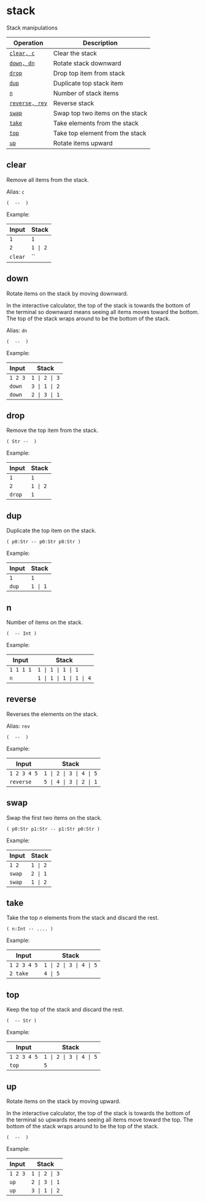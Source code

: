 <!-- Document generated by "gen-doc"; DO NOT EDIT -->
# stack

Stack manipulations

| Operation           | Description
|---------------------|---------------
| [`clear, c`](#clear) | Clear the stack
| [`down, dn`](#down) | Rotate stack downward
| [`drop`](#drop)     | Drop top item from stack
| [`dup`](#dup)       | Duplicate top stack item
| [`n`](#n)           | Number of stack items
| [`reverse, rev`](#reverse) | Reverse stack
| [`swap`](#swap)     | Swap top two items on the stack
| [`take`](#take)     | Take elements from the stack
| [`top`](#top)       | Take top element from the stack
| [`up`](#up)         | Rotate items upward


## clear

Remove all items from the stack.

Alias: `c`

	(  --  )

Example:

<!-- test: clear -->

| Input   | Stack
|---------|---------------
| `1    ` | `1`
| `2    ` | `1 \| 2`
| `clear` | ``

## down

Rotate items on the stack by moving downward.

In the interactive calculator, the top of the stack is towards the bottom of
the terminal so downward means seeing all items moves toward the bottom. The
top of the stack wraps around to be the bottom of the stack.

Alias: `dn`

	(  --  )

Example:

<!-- test: down -->

| Input   | Stack
|---------|---------------
| `1 2 3` | `1 \| 2 \| 3`
| `down ` | `3 \| 1 \| 2`
| `down ` | `2 \| 3 \| 1`

## drop

Remove the top item from the stack.

	( Str --  )

Example:

<!-- test: drop -->

| Input  | Stack
|--------|---------------
| `1   ` | `1`
| `2   ` | `1 \| 2`
| `drop` | `1`

## dup

Duplicate the top item on the stack.

	( p0:Str -- p0:Str p0:Str )

Example:

<!-- test: dup -->

| Input | Stack
|-------|---------------
| `1  ` | `1`
| `dup` | `1 \| 1`

## n

Number of items on the stack.

	(  -- Int )

Example:

<!-- test: n -->

| Input     | Stack
|-----------|---------------
| `1 1 1 1` | `1 \| 1 \| 1 \| 1`
| `n      ` | `1 \| 1 \| 1 \| 1 \| 4`

## reverse

Reverses the elements on the stack.

Alias: `rev`

	(  --  )

Example:

<!-- test: reverse -->

| Input       | Stack
|-------------|---------------
| `1 2 3 4 5` | `1 \| 2 \| 3 \| 4 \| 5`
| `reverse  ` | `5 \| 4 \| 3 \| 2 \| 1`

## swap

Swap the first two items on the stack.

	( p0:Str p1:Str -- p1:Str p0:Str )

Example:

<!-- test: swap -->

| Input  | Stack
|--------|---------------
| `1 2 ` | `1 \| 2`
| `swap` | `2 \| 1`
| `swap` | `1 \| 2`

## take

Take the top *n* elements from the stack and discard the rest.

	( n:Int -- .... )

Example:

<!-- test: take -->

| Input       | Stack
|-------------|---------------
| `1 2 3 4 5` | `1 \| 2 \| 3 \| 4 \| 5`
| `2 take   ` | `4 \| 5`

## top

Keep the top of the stack and discard the rest.

	(  -- Str )

Example:

<!-- test: top -->

| Input       | Stack
|-------------|---------------
| `1 2 3 4 5` | `1 \| 2 \| 3 \| 4 \| 5`
| `top      ` | `5`

## up

Rotate items on the stack by moving upward.

In the interactive calculator, the top of the stack is towards the bottom of
the terminal so upwards means seeing all items move toward the top. The
bottom of the stack wraps around to be the top of the stack.

	(  --  )

Example:

<!-- test: up -->

| Input   | Stack
|---------|---------------
| `1 2 3` | `1 \| 2 \| 3`
| `up   ` | `2 \| 3 \| 1`
| `up   ` | `3 \| 1 \| 2`

